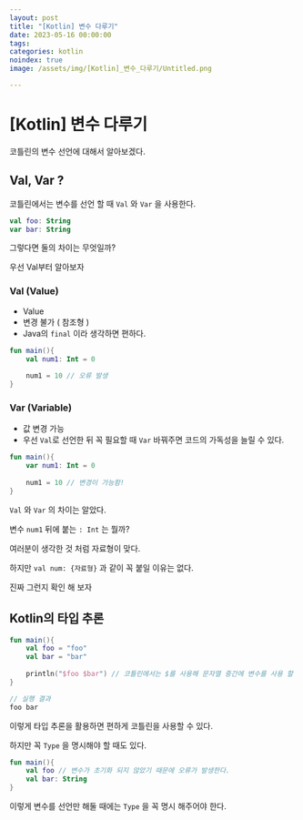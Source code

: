 ---layout: posttitle: "[Kotlin] 변수 다루기"date: 2023-05-16 00:00:00tags:categories: kotlinnoindex: trueimage: /assets/img/[Kotlin]_변수_다루기/Untitled.png---# [Kotlin] 변수 다루기코틀린의 변수 선언에 대해서 알아보겠다.## Val, Var ?코틀린에서는 변수를 선언 할 때 `Val` 와 `Var` 을 사용한다. ```kotlinval foo: Stringvar bar: String```그렇다면 둘의 차이는 무엇일까? 우선 Val부터 알아보자### Val (Value)- Value- 변경 불가 ( 참조형 )- Java의 `final` 이라 생각하면 편하다.```kotlinfun main(){     val num1: Int = 0        num1 = 10 // 오류 발생}```### Var (Variable)- 값 변경 가능- 우선 `Val`로 선언한 뒤 꼭 필요할 때 `Var` 바꿔주면 코드의 가독성을 늘릴 수 있다.```kotlinfun main(){     var num1: Int = 0        num1 = 10 // 변경이 가능함!}````Val` 와 `Var` 의 차이는 알았다. 변수 `num1` 뒤에 붙는 `: Int` 는 뭘까?여러분이 생각한 것 처럼 자료형이 맞다.하지만 `val num: {자료형}` 과 같이 꼭 붙일 이유는 없다.진짜 그런지 확인 해 보자## Kotlin의 타입 추론```kotlinfun main(){     val foo = "foo"     val bar = "bar"        println("$foo $bar") // 코틀린에서는 $를 사용해 문자열 중간에 변수를 사용 할 수 있다.}// 실행 결과foo bar```이렇게 타입 추론을 활용하면 편하게 코틀린을 사용할 수 있다.하지만 꼭 `Type` 을 명시해야 할 때도 있다.```kotlinfun main(){     val foo // 변수가 초기화 되지 않았기 때문에 오류가 발생한다.     val bar: String}```이렇게 변수를 선언만 해둘 때에는 `Type` 을 꼭 명시 해주어야 한다.